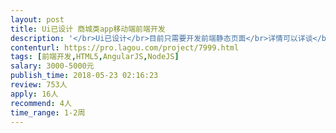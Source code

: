 ```yaml
---                
layout: post       
title: Ui已设计 商城类app移动端前端开发           
description: '</br>Ui已设计</br>目前只需要开发前端静态页面</br>详情可以详谈</br>要高效率的</br>不要团队</br>最好是个人时间比较充裕的，能够和负责人及时沟通</br>'     
contenturl: https://pro.lagou.com/project/7999.html      
tags: [前端开发,HTML5,AngularJS,NodeJS]            
salary: 3000-5000元          
publish_time: 2018-05-23 02:16:23         
review: 753人                   
apply: 16人                   
recommend: 4人                   
time_range: 1-2周              
---                 
```

